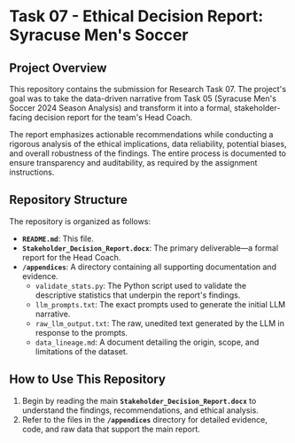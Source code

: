 # Task 07 - Ethical Decision Report: Syracuse Men's Soccer

## Project Overview

This repository contains the submission for Research Task 07. The project's goal was to take the data-driven narrative from Task 05 (Syracuse Men's Soccer 2024 Season Analysis) and transform it into a formal, stakeholder-facing decision report for the team's Head Coach.

The report emphasizes actionable recommendations while conducting a rigorous analysis of the ethical implications, data reliability, potential biases, and overall robustness of the findings. The entire process is documented to ensure transparency and auditability, as required by the assignment instructions.

## Repository Structure

The repository is organized as follows:

-   **`README.md`**: This file.
-   **`Stakeholder_Decision_Report.docx`**: The primary deliverable—a formal report for the Head Coach.
-   **`/appendices`**: A directory containing all supporting documentation and evidence.
    -   `validate_stats.py`: The Python script used to validate the descriptive statistics that underpin the report's findings.
    -   `llm_prompts.txt`: The exact prompts used to generate the initial LLM narrative.
    -   `raw_llm_output.txt`: The raw, unedited text generated by the LLM in response to the prompts.
    -   `data_lineage.md`: A document detailing the origin, scope, and limitations of the dataset.

## How to Use This Repository

1.  Begin by reading the main **`Stakeholder_Decision_Report.docx`** to understand the findings, recommendations, and ethical analysis.
2.  Refer to the files in the **`/appendices`** directory for detailed evidence, code, and raw data that support the main report.